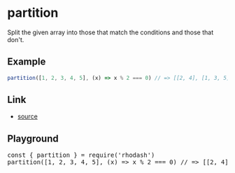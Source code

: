 <script setup>import RunKit from './components/RunKit.vue'</script>

# partition

Split the given array into those that match the conditions and those that don't.

## Example

```ts
partition([1, 2, 3, 4, 5], (x) => x % 2 === 0) // => [[2, 4], [1, 3, 5]]
```

## Link

- [source](https://github.com/KoichiKiyokawa/rhodash/blob/main/src/partition.ts)

## Playground

<RunKit>
<pre>
const { partition } = require('rhodash')
partition([1, 2, 3, 4, 5], (x) => x % 2 === 0) // => [[2, 4], [1, 3, 5]]
</pre>
</RunKit>
